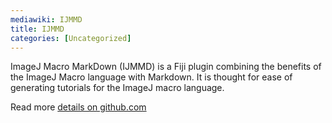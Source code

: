 ```yaml
---
mediawiki: IJMMD
title: IJMMD
categories: [Uncategorized]
---
```


ImageJ Macro MarkDown (IJMMD) is a Fiji plugin combining the benefits of the ImageJ Macro language with Markdown. It is thought for ease of generating tutorials for the ImageJ macro language.

Read more [details on github.com](https://github.com/haesleinhuepf/imagejmacromarkdown)
